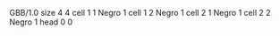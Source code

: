 <gs-board> GBB/1.0
size 4 4
cell 1 1 Negro 1
cell 1 2 Negro 1
cell 2 1 Negro 1
cell 2 2 Negro 1
head 0 0
 </gs-board>